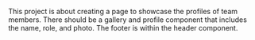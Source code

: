  This project is about creating a page to showcase the profiles of team members. There should be a gallery and profile component that includes the name, role, and photo. The footer is within the header component.